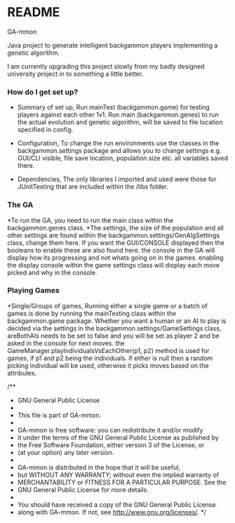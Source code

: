 # README #

 GA-mmon

 Java project to generate intelligent backgammon players implementing a genetic algorithm.

 I am currently upgrading this project slowly from my badly designed university project in to something a little better.


### How do I get set up? ###

* Summary of set up,
 Run mainTest (backgammon.game) for testing players against each other 1v1.
 Run main (backgammon.genes) to run the actual evolution and genetic algorithm, will be saved to file location specified in config.

* Configuration,
To change the run environments use the classes in the backgammon.settings package and allows you to change settings e.g. GUI/CLI visible, file save location, population size etc. all variables saved there.

* Dependencies,
The only libraries I imported and used were those for JUnitTesting that are included within the /libs folder.


### The GA ###
*To run the GA, you need to run the main class within the backgammon.genes class.
*The settings, the size of the population and all other settings are found within the backgammon.settings/GenAlgSettings class, change them here. If you want the GUI/CONSOLE displayed then the booleans to enable these are also found here. the console in the GA will display how its progressing and not whats going on in the games. enabling the display console within the game settings class will display each move picked and why in the console.

### Playing Games ###
*Single/Groups of games,
Running either a single game or a batch of games is done by running the mainTesting class within the backgammon.game package. Whether you want a human or an AI to play is decided via the settings in the backgammon.settings/GameSettings class, areBothAIs needs to be set to false and you will be set as player 2 and be asked in the console for next moves. the GameManager.playIndividualsVsEachOther(p1, p2) method is used for games, if p1 and p2 being the individuals. if either is null then a random picking individual will be used, otherwise it picks moves based on the attributes.

/**
 * 	GNU General Public License
 *
 *  This file is part of GA-mmon.
 *  
 *  GA-mmon is free software: you can redistribute it and/or modify
 *  it under the terms of the GNU General Public License as published by
 *  the Free Software Foundation, either version 3 of the License, or
 *  (at your option) any later version.
 *  
 *  GA-mmon is distributed in the hope that it will be useful,
 *  but WITHOUT ANY WARRANTY; without even the implied warranty of
 *  MERCHANTABILITY or FITNESS FOR A PARTICULAR PURPOSE.  See the
 *  GNU General Public License for more details.
 *  
 *  You should have received a copy of the GNU General Public License
 *  along with GA-mmon.  If not, see <http://www.gnu.org/licenses/>.
*/
